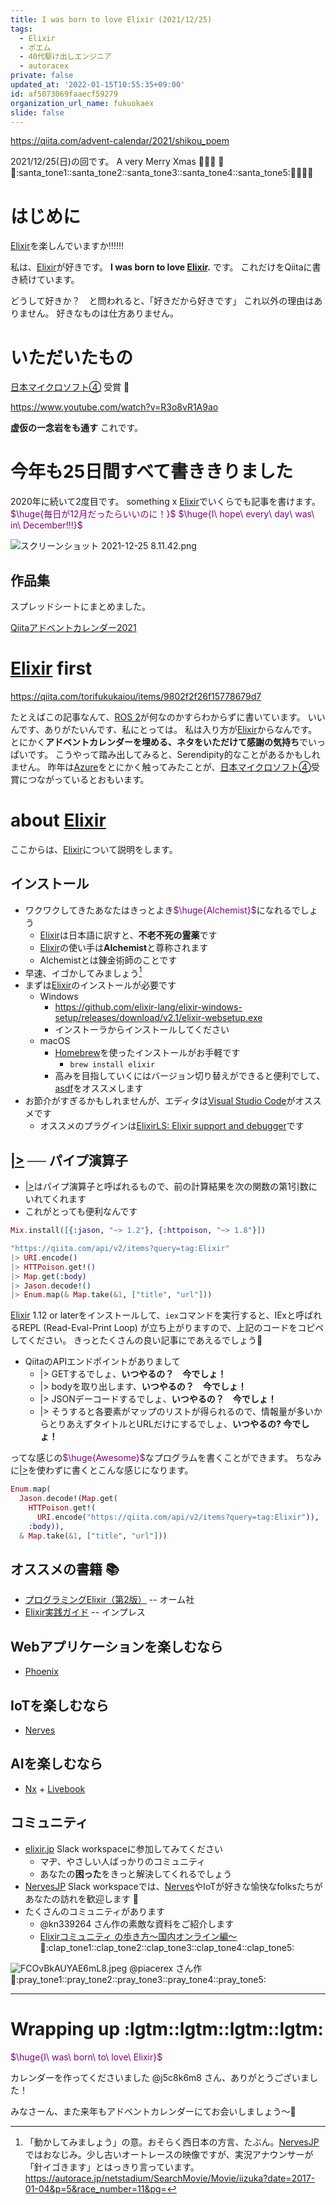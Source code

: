 ```yaml
---
title: I was born to love Elixir (2021/12/25)
tags:
  - Elixir
  - ポエム
  - 40代駆け出しエンジニア
  - autoracex
private: false
updated_at: '2022-01-15T10:55:35+09:00'
id: af5073069faaecf59279
organization_url_name: fukuokaex
slide: false
---
```

https://qiita.com/advent-calendar/2021/shikou_poem

2021/12/25(日)の回です。
A very Merry Xmas :christmas_tree::christmas_tree::christmas_tree: :gift::santa::santa_tone1::santa_tone2::santa_tone3::santa_tone4::santa_tone5::gift::christmas_tree::christmas_tree::christmas_tree:

# はじめに

[Elixir](https://elixir-lang.org/)を楽しんでいますか:bangbang::bangbang::bangbang:

私は、[Elixir](https://elixir-lang.org/)が好きです。
**I was born to love [Elixir](https://elixir-lang.org/).** です。
これだけをQiitaに書き続けています。

どうして好きか？　と問われると、「好きだから好きです」
これ以外の理由はありません。
好きなものは仕方ありません。


# いただいたもの

[日本マイクロソフト④](https://qiita.com/chomado/items/7d1f757f18c5b442fadd#%E3%83%9E%E3%82%A4%E3%82%AF%E3%83%AD%E3%82%BD%E3%83%95%E3%83%88%E8%B3%9E-%E3%82%AF%E3%83%A9%E3%82%A6%E3%83%89%E3%83%8D%E3%82%A4%E3%83%86%E3%82%A3%E3%83%96%E3%81%AE-aspnet-core-%E3%83%9E%E3%82%A4%E3%82%AF%E3%83%AD%E3%82%B5%E3%83%BC%E3%83%93%E3%82%B9%E3%82%92%E4%BD%9C%E6%88%90%E3%81%97%E3%81%A6%E3%83%87%E3%83%97%E3%83%AD%E3%82%A4%E3%81%99%E3%82%8B-%E3%82%92%E3%82%84%E3%81%A3%E3%81%A6%E3%81%BF%E3%82%8B-torifukukaiou-%E3%81%95%E3%82%93) 受賞 :tada: 

https://www.youtube.com/watch?v=R3o8vR1A9ao

**虚仮の一念岩をも通す**
これです。



# 今年も25日間すべて書ききりました

2020年に続いて2度目です。
something x [Elixir](https://elixir-lang.org/)でいくらでも記事を書けます。
<font color="purple">$\huge{毎日が12月だったらいいのに！}$</font>
<font color="purple">$\huge{I\ hope\ every\ day\ was\ in\ December!!!}$</font>


![スクリーンショット 2021-12-25 8.11.42.png](https://qiita-image-store.s3.ap-northeast-1.amazonaws.com/0/131808/bfcd3665-6373-1f38-2645-22eb0e3ec23a.png)

## 作品集

スプレッドシートにまとめました。

[Qiitaアドベントカレンダー2021](https://docs.google.com/spreadsheets/d/1HQvFjagQLRPjOYAjDVzWp9S4b8dKixxvvaz_TtbZWto/edit#gid=0)



# [Elixir](https://elixir-lang.org/) first

https://qiita.com/torifukukaiou/items/9802f2f26f15778679d7

たとえばこの記事なんて、[ROS 2](https://docs.ros.org/en/eloquent/index.html)が何なのかすらわからずに書いています。
いいんです、ありがたいんです、私にとっては。
私は入り方が[Elixir](https://elixir-lang.org/)からなんです。
とにかく**アドベントカレンダーを埋める、ネタをいただけて感謝の気持ち**でいっぱいです。
こうやって踏み出してみると、Serendipity的なことがあるかもしれません。
昨年は[Azure](https://azure.microsoft.com/ja-jp/)をとにかく触ってみたことが、[日本マイクロソフト④](https://qiita.com/chomado/items/7d1f757f18c5b442fadd#%E3%83%9E%E3%82%A4%E3%82%AF%E3%83%AD%E3%82%BD%E3%83%95%E3%83%88%E8%B3%9E-%E3%82%AF%E3%83%A9%E3%82%A6%E3%83%89%E3%83%8D%E3%82%A4%E3%83%86%E3%82%A3%E3%83%96%E3%81%AE-aspnet-core-%E3%83%9E%E3%82%A4%E3%82%AF%E3%83%AD%E3%82%B5%E3%83%BC%E3%83%93%E3%82%B9%E3%82%92%E4%BD%9C%E6%88%90%E3%81%97%E3%81%A6%E3%83%87%E3%83%97%E3%83%AD%E3%82%A4%E3%81%99%E3%82%8B-%E3%82%92%E3%82%84%E3%81%A3%E3%81%A6%E3%81%BF%E3%82%8B-torifukukaiou-%E3%81%95%E3%82%93)受賞につながっているとおもいます。


# about [Elixir](https://elixir-lang.org/)

ここからは、[Elixir](https://elixir-lang.org/)について説明をします。

## インストール

- ワクワクしてきたあなたはきっとよき<font color="purple">$\huge{Alchemist}$</font>になれるでしょう
    - [Elixir](https://elixir-lang.org/)は日本語に訳すと、**不老不死の霊薬**です
    - [Elixir](https://elixir-lang.org/)の使い手は**Alchemist**と尊称されます
    - Alchemistとは錬金術師のことです
- 早速、イゴかしてみましょう[^1]
- まずは[Elixir](https://elixir-lang.org/)のインストールが必要です
    - Windows
        - https://github.com/elixir-lang/elixir-windows-setup/releases/download/v2.1/elixir-websetup.exe
        - インストーラからインストールしてください
    - macOS
        - [Homebrew](https://brew.sh/index_ja)を使ったインストールがお手軽です
            - `brew install elixir`
        - 高みを目指していくにはバージョン切り替えができると便利でして、[asdf](https://asdf-vm.com/)をオススメします
- お節介がすぎるかもしれませんが、エディタは[Visual Studio Code](https://code.visualstudio.com/download)がオススメです
    - オススメのプラグインは[ElixirLS: Elixir support and debugger](https://marketplace.visualstudio.com/items?itemName=JakeBecker.elixir-ls)です

[^1]: 「動かしてみましょう」の意。おそらく西日本の方言、たぶん。[NervesJP](https://nerves-jp.connpass.com/)ではおなじみ。少し古いオートレースの映像ですが、実況アナウンサーが「針[^2]イゴきます」とはっきり言っています。https://autorace.jp/netstadium/SearchMovie/Movie/iizuka?date=2017-01-04&p=5&race_number=11&pg=

[^2]: 大時計の針のこと。針がイゴいてある地点まで到達すると選手はスタートを切って良い発走の合図。針がイゴきはじめると(おそらく)選手は緊張するし、スタートはその後のレース展開に大きく影響するので、車券を握りしめている観客たちがもっとも緊張する瞬間であるため、先の尖った鋭いものを連想させる針は緊張の暗喩としても言い得て妙。

## [|>](https://hexdocs.pm/elixir/1.12/Kernel.html#%7C%3E/2) ── パイプ演算子
- [|>](https://hexdocs.pm/elixir/1.12/Kernel.html#%7C%3E/2)はパイプ演算子と呼ばれるもので、前の計算結果を次の関数の第1引数にいれてくれます
- これがとっても便利なんです

```elixir
Mix.install([{:jason, "~> 1.2"}, {:httpoison, "~> 1.8"}])

"https://qiita.com/api/v2/items?query=tag:Elixir"
|> URI.encode()
|> HTTPoison.get!()
|> Map.get(:body)
|> Jason.decode!()
|> Enum.map(& Map.take(&1, ["title", "url"]))
```

[Elixir](https://elixir-lang.org/) 1.12 or laterをインストールして、`iex`コマンドを実行すると、IExと呼ばれるREPL (Read-Eval-Print Loop) が立ち上がりますので、上記のコードをコピペしてください。
きっとたくさんの良い記事にであえるでしょう:rocket:


- QiitaのAPIエンドポイントがありまして
  - |> GETするでしょ、**いつやるの？　今でしょ！**
  - |> bodyを取り出します、**いつやるの？　今でしょ！**
  - |> JSONデーコードするでしょ、**いつやるの？　今でしょ！**
  - |> そうすると各要素がマップのリストが得られるので、情報量が多いからとりあえずタイトルとURLだけにするでしょ、**いつやるの? 今でしょ！**

ってな感じの<font color="purple">$\huge{Awesome}$</font>なプログラムを書くことができます。
ちなみに[|>](https://hexdocs.pm/elixir/1.12/Kernel.html#%7C%3E/2)を使わずに書くとこんな感じになります。

```elixir
Enum.map(
  Jason.decode!(Map.get(
    HTTPoison.get!(
      URI.encode("https://qiita.com/api/v2/items?query=tag:Elixir")),
    :body)),
  & Map.take(&1, ["title", "url"]))
```

## オススメの書籍 :books: 
- [プログラミングElixir（第2版）](https://www.ohmsha.co.jp/book/9784274226373/) -- オーム社
- [Elixir実践ガイド](https://book.impress.co.jp/books/1120101021) -- インプレス

## Webアプリケーションを楽しむなら
- [Phoenix](https://www.phoenixframework.org/)

## IoTを楽しむなら
- [Nerves](https://www.nerves-project.org/)

## AIを楽しむなら
- [Nx](https://github.com/elixir-nx/nx) + [Livebook](https://github.com/livebook-dev/livebook)

## コミュニティ
-  [elixir.jp](https://join.slack.com/t/elixirjp/shared_invite/zt-ae8m5bad-WW69GH1w4iuafm1tKNgd~w) Slack workspaceに参加してみてください
    - マヂ、やさしい人ばっかりのコミュニティ
    - あなたの**困った**をきっと解決してくれるでしょう
- [NervesJP](https://join.slack.com/t/nerves-jp/shared_invite/zt-9vteokip-iVAqi8TkT0ID_uK9dSqVHA) Slack workspaceでは、[Nerves](https://www.nerves-project.org/)やIoTが好きな愉快なfolksたちがあなたの訪れを歓迎します :tada:
- たくさんのコミュニティがあります
    - @kn339264 さん作の素敵な資料をご紹介します
    - [Elixirコミュニティ の歩き方〜国内オンライン編〜](https://speakerdeck.com/elijo/elixirkomiyunitei-falsebu-kifang-guo-nei-onrainbian) :clap::clap_tone1::clap_tone2::clap_tone3::clap_tone4::clap_tone5:

![FCOvBkAUYAE6mL8.jpeg](https://qiita-image-store.s3.ap-northeast-1.amazonaws.com/0/131808/a277d0ea-2780-d9a3-4062-66d38b175125.jpeg)
@piacerex さん作 :pray::pray_tone1::pray_tone2::pray_tone3::pray_tone4::pray_tone5:

---

# Wrapping up :lgtm::lgtm::lgtm::lgtm: 


<font color="purple">$\huge{I\ was\ born\ to\ love\ Elixir}$</font>

カレンダーを作ってくださいました @j5c8k6m8 さん、ありがとうございました！


みなさーん、また来年もアドベントカレンダーにてお会いしましょう〜:tada:

